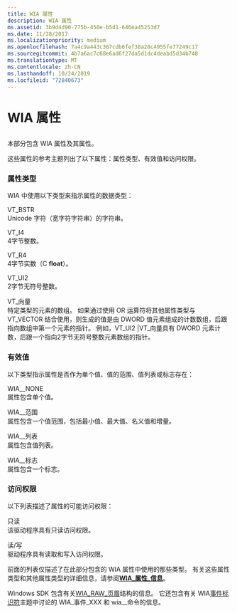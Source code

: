 ```yaml
---
title: WIA 属性
description: WIA 属性
ms.assetid: 3b9d4d90-775b-450e-b5d1-646ea45253d7
ms.date: 11/28/2017
ms.localizationpriority: medium
ms.openlocfilehash: 7a4c9a443c367cdb6fef38a28c4955fe77249c17
ms.sourcegitcommit: 4b7a6ac7c68e6ad6f27da5d1dc4deabd5d34b748
ms.translationtype: MT
ms.contentlocale: zh-CN
ms.lasthandoff: 10/24/2019
ms.locfileid: "72840673"
---
```

# <a name="wia-properties"></a>WIA 属性


## <span id="ddk_wia_properties_si"></span><span id="DDK_WIA_PROPERTIES_SI"></span>


本部分包含 WIA 属性及其属性。

这些属性的参考主题列出了以下属性：属性类型、有效值和访问权限。

### <a name="span-idproperty_typesspanspan-idproperty_typesspanproperty-types"></a><span id="property_types"></span><span id="PROPERTY_TYPES"></span>属性类型

WIA 中使用以下类型来指示属性的数据类型：

<span id="VT_BSTR"></span><span id="vt_bstr"></span>VT\_BSTR  
Unicode 字符（宽字符字符串）的字符串。

<span id="VT_I4"></span><span id="vt_i4"></span>VT\_I4  
4字节整数。

<span id="VT_R4"></span><span id="vt_r4"></span>VT\_R4  
4字节实数（C **float**）。

<span id="VT_UI2"></span><span id="vt_ui2"></span>VT\_UI2  
2字节无符号整数。

<span id="VT_VECTOR"></span><span id="vt_vector"></span>VT\_向量  
特定类型的元素的数组。 如果通过使用 OR 运算符将其他属性类型与 VT\_VECTOR 结合使用，则生成的值是由 DWORD 值元素组成的计数数组，后跟指向数组中第一个元素的指针。 例如，VT\_UI2 |VT\_向量具有 DWORD 元素计数，后跟一个指向2字节无符号整数元素数组的指针。

### <a name="span-idvalid_valuesspanspan-idvalid_valuesspanvalid-values"></a><span id="valid_values"></span><span id="VALID_VALUES"></span>有效值

以下类型指示属性是否作为单个值、值的范围、值列表或标志存在：

<span id="WIA_PROP_NONE"></span><span id="wia_prop_none"></span>WIA\_\_NONE  
属性包含单个值。

<span id="WIA_PROP_RANGE"></span><span id="wia_prop_range"></span>WIA\_\_范围  
属性包含一个值范围，包括最小值、最大值、名义值和增量。

<span id="WIA_PROP_LIST"></span><span id="wia_prop_list"></span>WIA\_\_列表  
属性包含值列表。

<span id="WIA_PROP_FLAG"></span><span id="wia_prop_flag"></span>WIA\_\_标志  
属性包含一个标志。

### <a name="span-idaccess_rightsspanspan-idaccess_rightsspanaccess-rights"></a><span id="access_rights"></span><span id="ACCESS_RIGHTS"></span>访问权限

以下列表描述了属性的可能访问权限：

<span id="Read-only"></span><span id="read-only"></span><span id="READ-ONLY"></span>只读  
该驱动程序具有只读访问权限。

<span id="Read_write"></span><span id="read_write"></span><span id="READ_WRITE"></span>读/写  
驱动程序具有读取和写入访问权限。

前面的列表仅描述了在此部分包含的 WIA 属性中使用的那些类型。 有关这些属性类型和其他属性类型的详细信息，请参阅[**WIA\_属性\_信息**](https://docs.microsoft.com/windows-hardware/drivers/ddi/wiamindr_lh/ns-wiamindr_lh-_wia_property_info)。

Windows SDK 包含有关[WIA\_RAW\_页眉](https://go.microsoft.com/fwlink/p/?linkid=153316)结构的信息。 它还包含有关 WIA[事件标识符](https://go.microsoft.com/fwlink/p/?linkid=153318)主题中讨论的 WIA\_事件\_XXX 和 wia\_\_命令的信息。

 

 





